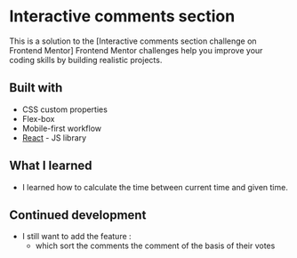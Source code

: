 # Interactive comments section

This is a solution to the [Interactive comments section challenge on Frontend Mentor] Frontend Mentor challenges help you improve your coding skills by building realistic projects.
 
## Built with

- CSS custom properties
- Flex-box
- Mobile-first workflow
- [React](https://reactjs.org/) - JS library

## What I learned

- I learned how to calculate the time between current time and given time.

## Continued development

- I still want to add the feature :
  - which sort the comments the comment of the basis of their votes
